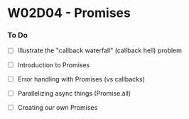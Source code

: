 # W02D04 - Promises

### To Do
- [ ] Illustrate the "callback waterfall" (callback hell) problem
- [ ] Introduction to Promises
- [ ] Error handling with Promises (vs callbacks)
- [ ] Parallelizing async things (Promise.all)
- [ ] Creating our own Promises

















